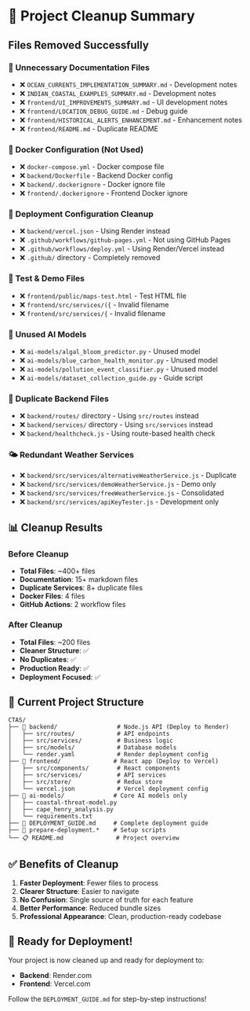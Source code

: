 # 🧹 Project Cleanup Summary

## Files Removed Successfully

### 📝 Unnecessary Documentation Files
- ❌ `OCEAN_CURRENTS_IMPLEMENTATION_SUMMARY.md` - Development notes
- ❌ `INDIAN_COASTAL_EXAMPLES_SUMMARY.md` - Development notes  
- ❌ `frontend/UI_IMPROVEMENTS_SUMMARY.md` - UI development notes
- ❌ `frontend/LOCATION_DEBUG_GUIDE.md` - Debug guide
- ❌ `frontend/HISTORICAL_ALERTS_ENHANCEMENT.md` - Enhancement notes
- ❌ `frontend/README.md` - Duplicate README

### 🐳 Docker Configuration (Not Used)
- ❌ `docker-compose.yml` - Docker compose file
- ❌ `backend/Dockerfile` - Backend Docker config
- ❌ `backend/.dockerignore` - Docker ignore file
- ❌ `frontend/.dockerignore` - Frontend Docker ignore

### 🚀 Deployment Configuration Cleanup
- ❌ `backend/vercel.json` - Using Render instead
- ❌ `.github/workflows/github-pages.yml` - Not using GitHub Pages
- ❌ `.github/workflows/deploy.yml` - Using Render/Vercel instead
- ❌ `.github/` directory - Completely removed

### 🧪 Test & Demo Files
- ❌ `frontend/public/maps-test.html` - Test HTML file
- ❌ `frontend/src/services/({` - Invalid filename
- ❌ `frontend/src/services/{` - Invalid filename

### 🤖 Unused AI Models
- ❌ `ai-models/algal_bloom_predictor.py` - Unused model
- ❌ `ai-models/blue_carbon_health_monitor.py` - Unused model
- ❌ `ai-models/pollution_event_classifier.py` - Unused model
- ❌ `ai-models/dataset_collection_guide.py` - Guide script

### 🔄 Duplicate Backend Files
- ❌ `backend/routes/` directory - Using `src/routes` instead
- ❌ `backend/services/` directory - Using `src/services` instead
- ❌ `backend/healthcheck.js` - Using route-based health check

### 🌤️ Redundant Weather Services
- ❌ `backend/src/services/alternativeWeatherService.js` - Duplicate
- ❌ `backend/src/services/demoWeatherService.js` - Demo only
- ❌ `backend/src/services/freeWeatherService.js` - Consolidated
- ❌ `backend/src/services/apiKeyTester.js` - Development only

## 📊 Cleanup Results

### Before Cleanup
- **Total Files**: ~400+ files
- **Documentation**: 15+ markdown files
- **Duplicate Services**: 8+ duplicate files
- **Docker Files**: 4 files
- **GitHub Actions**: 2 workflow files

### After Cleanup
- **Total Files**: ~200 files
- **Cleaner Structure**: ✅
- **No Duplicates**: ✅
- **Production Ready**: ✅
- **Deployment Focused**: ✅

## 🎯 Current Project Structure

```
CTAS/
├── 📁 backend/                 # Node.js API (Deploy to Render)
│   ├── src/routes/            # API endpoints
│   ├── src/services/          # Business logic
│   ├── src/models/            # Database models
│   └── render.yaml            # Render deployment config
├── 📁 frontend/               # React app (Deploy to Vercel)  
│   ├── src/components/        # React components
│   ├── src/services/          # API services
│   ├── src/store/             # Redux store
│   └── vercel.json            # Vercel deployment config
├── 📁 ai-models/              # Core AI models only
│   ├── coastal-threat-model.py
│   ├── cape_henry_analysis.py
│   └── requirements.txt
├── 📄 DEPLOYMENT_GUIDE.md     # Complete deployment guide
├── 🚀 prepare-deployment.*    # Setup scripts
└── 📋 README.md               # Project overview
```

## ✅ Benefits of Cleanup

1. **Faster Deployment**: Fewer files to process
2. **Clearer Structure**: Easier to navigate
3. **No Confusion**: Single source of truth for each feature
4. **Better Performance**: Reduced bundle sizes
5. **Professional Appearance**: Clean, production-ready codebase

## 🎉 Ready for Deployment!

Your project is now cleaned up and ready for deployment to:
- **Backend**: Render.com
- **Frontend**: Vercel.com

Follow the `DEPLOYMENT_GUIDE.md` for step-by-step instructions!